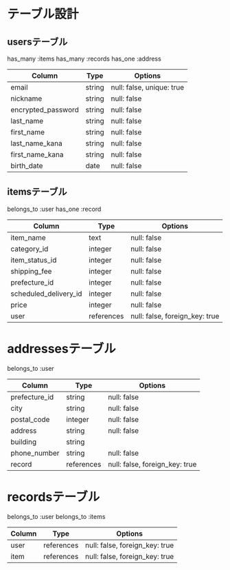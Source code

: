 # テーブル設計

##  usersテーブル
has_many :items
has_many :records
has_one  :address

| Column             | Type    | Options                   |
| ------------------ | ------- | ------------------------- |
| email              | string  | null: false, unique: true |
| nickname           | string  | null: false               |
| encrypted_password | string  | null: false               |
| last_name          | string  | null: false               |
| first_name         | string  | null: false               |
| last_name_kana     | string  | null: false               |
| first_name_kana    | string  | null: false               |
| birth_date         | date    | null: false               |



##  itemsテーブル
belongs_to :user
has_one :record

| Column                | Type       | Options                        |
| --------------------- | ---------- | ------------------------------ |
| item_name             | text       | null: false                    |
| category_id           | integer    | null: false                    |
| item_status_id        | integer    | null: false                    |
| shipping_fee          | integer    | null: false                    |
| prefecture_id         | integer    | null: false                    |
| scheduled_delivery_id | integer    | null: false                    |
| price                 | integer    | null: false                    |
| user                  | references | null: false, foreign_key: true |



#  addressesテーブル
belongs_to :user

| Column             | Type       | Options                        |
| ------------------ | ---------- | ------------------------------ |
| prefecture_id      | string     | null: false                    |
| city               | string     | null: false                    |
| postal_code        | integer    | null: false                    |
| address            | string     | null: false                    |
| building           | string     |                                |
| phone_number       | string     | null: false                    |
| record             | references | null: false, foreign_key: true |


#  recordsテーブル
belongs_to :user
belongs_to :items

| Column             | Type       | Options                        |
| ------------------ | ---------- | ------------------------------ |
| user               | references | null: false, foreign_key: true |
| item               | references | null: false, foreign_key: true |